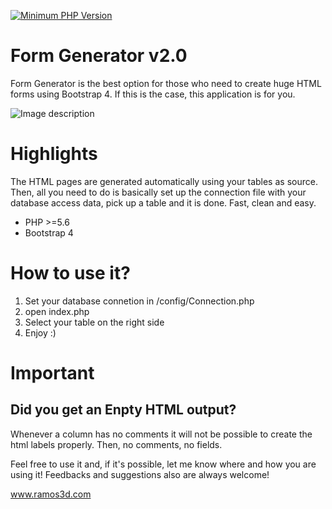 [![Minimum PHP Version](https://img.shields.io/badge/php-%3E%3D%205.6-8892BF.svg?style=flat-circle)](https://php.net/)

# Form Generator v2.0
Form Generator is the best option for those who need to create huge HTML forms using Bootstrap 4. If this is the case, this application is for you.


![Image description](https://ramos3d.com/img/formGenerator2.png)


# Highlights

The HTML pages are generated automatically using your tables as source. Then, all you need to do is basically set up the connection file with your database access data, pick up a table and it is done. Fast, clean and easy.
* PHP >=5.6
* Bootstrap 4




# How to use it?
 1. Set your database connetion in /config/Connection.php
 2. open index.php
 3. Select your table on the right side
 4. Enjoy :)


# Important
## Did you get an Enpty HTML output?
Whenever a column has no comments it will not be possible to create the html labels properly. 
Then, no comments, no fields.

Feel free to use it and, if it's possible, let me know where and how you are using it!
Feedbacks and suggestions also are always welcome!

www.ramos3d.com

